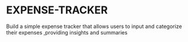# EXPENSE-TRACKER
Build a simple expense tracker that allows users to input and categorize their expenses ,providing insights and summaries
